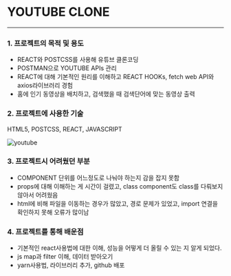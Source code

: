 # YOUTUBE CLONE
---

### 1. 프로젝트의 목적 및 용도

- REACT와 POSTCSS를 사용해 유튜브 클론코딩
- POSTMAN으로 YOUTUBE APIs 관리
- REACT에 대해 기본적인 원리를 이해하고 REACT HOOKs, fetch web API와 axios라이브러리 경험
- 홈에 인기 동영상을 배치하고, 검색했을 때 검색단어에 맞는 동영상 출력

### 2. 프로젝트에 사용한 기술

HTML5, POSTCSS, REACT, JAVASCRIPT

![youtube](https://user-images.githubusercontent.com/84313420/124901559-153e2600-e01d-11eb-8f18-f83dca716627.png)



### 3. 프로젝트시 어려웠던 부분

- COMPONENT 단위를 어느정도로 나눠야 하는지 감을 잡지 못함
- props에 대해 이해하는 게 시간이 걸렸고, class component도 class를 다뤄보지 않아서 어려웠음
- html에 비해 파일을 이동하는 경우가 많았고, 경로 문제가 있었고, import 연결을 확인하지 못해 오류가 많이남

### 4. 프로젝트를 통해 배운점

- 기본적인 react사용법에 대한 이해, 성능을 어떻게 더 올릴 수 있는 지 알게 되었다.
- js map과 filter 이해, 데이터 받아오기 
- yarn사용법, 라이브러리 추가, github 배포
